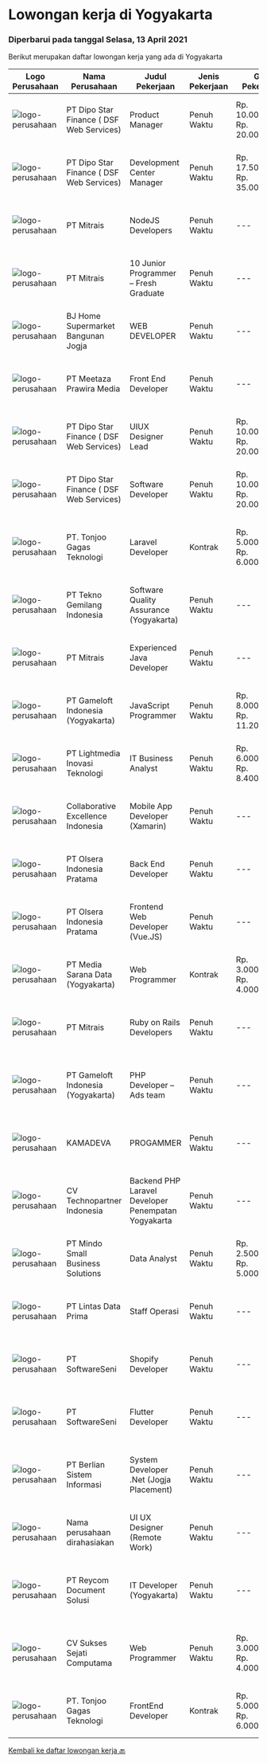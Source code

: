 
  # Lowongan kerja di Yogyakarta

  ### Diperbarui pada tanggal Selasa, 13 April 2021

  Berikut merupakan daftar lowongan kerja yang ada di Yogyakarta

  |Logo Perusahaan | Nama Perusahaan | Judul Pekerjaan | Jenis Pekerjaan | Gaji Pekerjaan | Lokasi | Deskripsi | Tanggal diunggah | Pranala |
  | -------------- | --------------- | --------------- | --------- | --------- | -------------- | ------- | ----------- | ----------- |
  |![logo-perusahaan](https://us.123rf.com/450wm/pavelstasevich/pavelstasevich1811/pavelstasevich181101027/112815900-stock-vector-no-image-available-icon-flat-vector.jpg?ver=6)|PT Dipo Star Finance ( DSF Web Services)|Product Manager|Penuh Waktu|Rp. 10.000.000-Rp. 20.000.000|Yogyakarta|Develop and drive Digital Products Strategies with company vision Manage the product management team to keep improving products to maximize customers...|Senin, 12 April 2021|https://www.jobstreet.co.id/id/job/product-manager-3504193?token=0~4ece972d-ead5-4569-ae26-c311bb185ac4&sectionRank=1&jobId=jobstreet-id-job-3504193|
|![logo-perusahaan](https://us.123rf.com/450wm/pavelstasevich/pavelstasevich1811/pavelstasevich181101027/112815900-stock-vector-no-image-available-icon-flat-vector.jpg?ver=6)|PT Dipo Star Finance ( DSF Web Services)|Development Center Manager|Penuh Waktu|Rp. 17.500.000-Rp. 35.000.000|Yogyakarta|Job Description Manage several teams of development under development center. Recruit, train, mentor and scale the team. Manage and oversee the design...|Senin, 12 April 2021|https://www.jobstreet.co.id/id/job/development-center-manager-3504196?token=0~4ece972d-ead5-4569-ae26-c311bb185ac4&sectionRank=2&jobId=jobstreet-id-job-3504196|
|![logo-perusahaan](https://image-service-cdn.seek.com.au/873c75fc9ed6df00967320d343e4e2a794129d8b/ee4dce1061f3f616224767ad58cb2fc751b8d2dc)|PT Mitrais|NodeJS Developers|Penuh Waktu|---|Yogyakarta|Build your Career with Mitrais! We're urgently looking for experienced NodeJS Developers to be part of our team for an immediate start.Our client is a...|Senin, 12 April 2021|https://www.jobstreet.co.id/id/job/nodejs-developers-3504003?token=0~4ece972d-ead5-4569-ae26-c311bb185ac4&sectionRank=3&jobId=jobstreet-id-job-3504003|
|![logo-perusahaan](https://image-service-cdn.seek.com.au/873c75fc9ed6df00967320d343e4e2a794129d8b/ee4dce1061f3f616224767ad58cb2fc751b8d2dc)|PT Mitrais|10 Junior Programmer – Fresh Graduate|Penuh Waktu|---|Yogyakarta|Mitrais is looking for talented fresh graduates to join our dynamic technology teams. Joinour pack as a Junior Programmer The moment you join Mitrais,...|Senin, 12 April 2021|https://www.jobstreet.co.id/id/job/10-junior-programmer-fresh-graduate-3504119?token=0~4ece972d-ead5-4569-ae26-c311bb185ac4&sectionRank=4&jobId=jobstreet-id-job-3504119|
|![logo-perusahaan](https://image-service-cdn.seek.com.au/0a953a1eccdfc7af3671fe2de6ed511d0c99b98f/ee4dce1061f3f616224767ad58cb2fc751b8d2dc)|BJ Home Supermarket Bangunan Jogja|WEB DEVELOPER|Penuh Waktu|---|Bantul|Anda menyukai bidang teknologi? Jago dibidang Web Developer ? Memiliki Pengalaman dalam merancang dan membangun web ? Jadilah Web Developer di...|Senin, 12 April 2021|https://www.jobstreet.co.id/id/job/web-developer-3504795?token=0~4ece972d-ead5-4569-ae26-c311bb185ac4&sectionRank=5&jobId=jobstreet-id-job-3504795|
|![logo-perusahaan](https://image-service-cdn.seek.com.au/a742f754cbf6893b9dfc908bb509c3dc860bfed2/ee4dce1061f3f616224767ad58cb2fc751b8d2dc)|PT Meetaza Prawira Media|Front End Developer|Penuh Waktu|---|Sleman|-	Develop new or optimize existing feature of our Web Application-	Build a functioning and smooth front-end web application that interacts with...|Senin, 12 April 2021|https://www.jobstreet.co.id/id/job/front-end-developer-3503790?token=0~4ece972d-ead5-4569-ae26-c311bb185ac4&sectionRank=6&jobId=jobstreet-id-job-3503790|
|![logo-perusahaan](https://us.123rf.com/450wm/pavelstasevich/pavelstasevich1811/pavelstasevich181101027/112815900-stock-vector-no-image-available-icon-flat-vector.jpg?ver=6)|PT Dipo Star Finance ( DSF Web Services)|UIUX Designer Lead|Penuh Waktu|Rp. 10.000.000-Rp. 20.000.000|Yogyakarta|1. Take the initiative of UI/UX including support team member2. Lead a continuous improvment for better usability and user experience of product3....|Senin, 12 April 2021|https://www.jobstreet.co.id/id/job/uiux-designer-lead-3504198?token=0~4ece972d-ead5-4569-ae26-c311bb185ac4&sectionRank=7&jobId=jobstreet-id-job-3504198|
|![logo-perusahaan](https://us.123rf.com/450wm/pavelstasevich/pavelstasevich1811/pavelstasevich181101027/112815900-stock-vector-no-image-available-icon-flat-vector.jpg?ver=6)|PT Dipo Star Finance ( DSF Web Services)|Software Developer|Penuh Waktu|Rp. 10.000.000-Rp. 20.000.000|Yogyakarta|Job Description Collaborate with cross-functional teams (Sales, Marketing, Hardware, Product, Mobile, DevOps, UX, Data Science, Data Engineering, QA,...|Senin, 12 April 2021|https://www.jobstreet.co.id/id/job/software-developer-3504197?token=0~4ece972d-ead5-4569-ae26-c311bb185ac4&sectionRank=8&jobId=jobstreet-id-job-3504197|
|![logo-perusahaan](https://image-service-cdn.seek.com.au/c6ad1d27857e502dc732d11d8b7c45c77d785252/ee4dce1061f3f616224767ad58cb2fc751b8d2dc)|PT. Tonjoo Gagas Teknologi|Laravel Developer|Kontrak|Rp. 5.000.000-Rp. 6.000.000|Sleman|✔ Requirement: Minimal pendidikan Diploma (D3) / Sarjana (S1) Menguasai PHP minimal pengalaman 3 tahun ATAU Menguasai LARAVEL minimal pengalaman 3...|Senin, 12 April 2021|https://www.jobstreet.co.id/id/job/laravel-developer-3504767?token=0~4ece972d-ead5-4569-ae26-c311bb185ac4&sectionRank=9&jobId=jobstreet-id-job-3504767|
|![logo-perusahaan](https://image-service-cdn.seek.com.au/d9a5cf4e8f1f169e793685aadd3c305747f813dd/ee4dce1061f3f616224767ad58cb2fc751b8d2dc)|PT Tekno Gemilang Indonesia|Software Quality Assurance (Yogyakarta)|Penuh Waktu|---|Yogyakarta|Meeting with the user to talk about the requirements. Create Documents (FSD, FDD, Test Script, User Guide) Analysis new system to be implemented and...|Kamis, 08 April 2021|https://www.jobstreet.co.id/id/job/software-quality-assurance-yogyakarta-3502204?token=0~4ece972d-ead5-4569-ae26-c311bb185ac4&sectionRank=10&jobId=jobstreet-id-job-3502204|
|![logo-perusahaan](https://image-service-cdn.seek.com.au/873c75fc9ed6df00967320d343e4e2a794129d8b/ee4dce1061f3f616224767ad58cb2fc751b8d2dc)|PT Mitrais|Experienced Java Developer|Penuh Waktu|---|Yogyakarta|Build your Career with Mitrais!  We have clients who are urgently looking for Experienced Java developers for an immediate start. What will you be...|Senin, 12 April 2021|https://www.jobstreet.co.id/id/job/experienced-java-developer-3504019?token=0~4ece972d-ead5-4569-ae26-c311bb185ac4&sectionRank=11&jobId=jobstreet-id-job-3504019|
|![logo-perusahaan](https://image-service-cdn.seek.com.au/8f328a1bb03421cf2ffd86eeb82d762e23d76901/ee4dce1061f3f616224767ad58cb2fc751b8d2dc)|PT Gameloft Indonesia (Yogyakarta)|JavaScript Programmer|Penuh Waktu|Rp. 8.000.000-Rp. 11.200.000|Sleman|Under the supervision of APAC Lead and Programmer Division Lead, the JavaScript Programmer is expected to do research, propose solutions, implement...|Sabtu, 10 April 2021|https://www.jobstreet.co.id/id/job/javascript-programmer-3496723?token=0~4ece972d-ead5-4569-ae26-c311bb185ac4&sectionRank=12&jobId=jobstreet-id-job-3496723|
|![logo-perusahaan](https://image-service-cdn.seek.com.au/e6f28b5f379a1eb1827750795879acbf69f6bc55/ee4dce1061f3f616224767ad58cb2fc751b8d2dc)|PT Lightmedia Inovasi Teknologi|IT Business Analyst|Penuh Waktu|Rp. 6.000.000-Rp. 8.400.000|Yogyakarta|Hallo, kami PT Lightmedia Inovasi Teknologi sedang mencari Business Analyst. Pekerjaan full time remote, yang artinya bisa dari rumah. Ini posisi...|Kamis, 08 April 2021|https://www.jobstreet.co.id/id/job/it-business-analyst-3501524?token=0~4ece972d-ead5-4569-ae26-c311bb185ac4&sectionRank=13&jobId=jobstreet-id-job-3501524|
|![logo-perusahaan](https://image-service-cdn.seek.com.au/00c268b58ba99fc65b0b0108dd8e2d7068acfb74/ee4dce1061f3f616224767ad58cb2fc751b8d2dc)|Collaborative Excellence Indonesia|Mobile App Developer (Xamarin)|Penuh Waktu|---|Yogyakarta|Responsibilities: Capable of understanding and delivering development according to plan Understanding software development lifecycle, solution,...|Sabtu, 10 April 2021|https://www.jobstreet.co.id/id/job/mobile-app-developer-xamarin-3491764?token=0~4ece972d-ead5-4569-ae26-c311bb185ac4&sectionRank=14&jobId=jobstreet-id-job-3491764|
|![logo-perusahaan](https://image-service-cdn.seek.com.au/2f0e75280d5afde20d4738d24fb9f8ccf242d1dd/ee4dce1061f3f616224767ad58cb2fc751b8d2dc)|PT Olsera Indonesia Pratama|Back End Developer|Penuh Waktu|---|Yogyakarta|Responsibilities: Development in an AGILE environment Create good product with accessibility and security compliance Create good product with...|Sabtu, 10 April 2021|https://www.jobstreet.co.id/id/job/back-end-developer-3491387?token=0~4ece972d-ead5-4569-ae26-c311bb185ac4&sectionRank=15&jobId=jobstreet-id-job-3491387|
|![logo-perusahaan](https://image-service-cdn.seek.com.au/2f0e75280d5afde20d4738d24fb9f8ccf242d1dd/ee4dce1061f3f616224767ad58cb2fc751b8d2dc)|PT Olsera Indonesia Pratama|Frontend Web Developer (Vue.JS)|Penuh Waktu|---|Yogyakarta|Responsibilities: Development in an AGILE environment Create good product with accessibility and security compliance Create good product with...|Sabtu, 10 April 2021|https://www.jobstreet.co.id/id/job/frontend-web-developer-vue-js-3492027?token=0~4ece972d-ead5-4569-ae26-c311bb185ac4&sectionRank=16&jobId=jobstreet-id-job-3492027|
|![logo-perusahaan](https://image-service-cdn.seek.com.au/67a9de20175ec2b8d866ad9eb842f108e9135c3f/ee4dce1061f3f616224767ad58cb2fc751b8d2dc)|PT Media Sarana Data (Yogyakarta)|Web Programmer|Kontrak|Rp. 3.000.000-Rp. 4.000.000|Yogyakarta|Kualifikasi : Usia maksimal 30 tahun Pendidikan minimal D3 Mampu bekerja tim / individu, problem solving Familiar dengan Framework Laravel Pernah...|Kamis, 08 April 2021|https://www.jobstreet.co.id/id/job/web-programmer-3501356?token=0~4ece972d-ead5-4569-ae26-c311bb185ac4&sectionRank=17&jobId=jobstreet-id-job-3501356|
|![logo-perusahaan](https://image-service-cdn.seek.com.au/873c75fc9ed6df00967320d343e4e2a794129d8b/ee4dce1061f3f616224767ad58cb2fc751b8d2dc)|PT Mitrais|Ruby on Rails Developers|Penuh Waktu|---|Yogyakarta|Build your Career with Mitrais ! We're urgently looking for experienced Ruby On Rails  Developers to be part of our team for an immediate...|Kamis, 08 April 2021|https://www.jobstreet.co.id/id/job/ruby-on-rails-developers-3494616?token=0~4ece972d-ead5-4569-ae26-c311bb185ac4&sectionRank=18&jobId=jobstreet-id-job-3494616|
|![logo-perusahaan](https://image-service-cdn.seek.com.au/8f328a1bb03421cf2ffd86eeb82d762e23d76901/ee4dce1061f3f616224767ad58cb2fc751b8d2dc)|PT Gameloft Indonesia (Yogyakarta)|PHP Developer – Ads team|Penuh Waktu|---|Sleman|Job DescriptionThe Ads Team in Bucharest handles the monetization mechanisms for our games by providing a complex advertising system based both on...|Sabtu, 10 April 2021|https://www.jobstreet.co.id/id/job/php-developer-ads-team-3496620?token=0~4ece972d-ead5-4569-ae26-c311bb185ac4&sectionRank=19&jobId=jobstreet-id-job-3496620|
|![logo-perusahaan](https://us.123rf.com/450wm/pavelstasevich/pavelstasevich1811/pavelstasevich181101027/112815900-stock-vector-no-image-available-icon-flat-vector.jpg?ver=6)|KAMADEVA|PROGAMMER|Penuh Waktu|---|Yogyakarta|KRITERIA : Lulusan S1 atau sidang tugas akhir (Ilmu Komputer/Sistem Informasi/Teknik Informatika) Menguasal PHP, Javascript, Uikit dan MySQL/MariaDB...|Jumat, 09 April 2021|https://www.jobstreet.co.id/id/job/progammer-3503380?token=0~4ece972d-ead5-4569-ae26-c311bb185ac4&sectionRank=20&jobId=jobstreet-id-job-3503380|
|![logo-perusahaan](https://image-service-cdn.seek.com.au/22d167db2d5e052a91919cdb80e07ebc9067dc67/ee4dce1061f3f616224767ad58cb2fc751b8d2dc)|CV Technopartner Indonesia|Backend PHP Laravel Developer Penempatan Yogyakarta|Penuh Waktu|---|Yogyakarta|Job Description &amp; Requirements : Build Web Application (PHP, Laravel) Experienced in making or integrating API Experienced in using versioning...|Senin, 12 April 2021|https://www.jobstreet.co.id/id/job/backend-php-laravel-developer-penempatan-yogyakarta-3503746?token=0~4ece972d-ead5-4569-ae26-c311bb185ac4&sectionRank=21&jobId=jobstreet-id-job-3503746|
|![logo-perusahaan](https://image-service-cdn.seek.com.au/bd9c5207a79d42ed096a1b2bad14bef66654f2f2/ee4dce1061f3f616224767ad58cb2fc751b8d2dc)|PT Mindo Small Business Solutions|Data Analyst|Penuh Waktu|Rp. 2.500.000-Rp. 5.000.000|Yogyakarta|We are currently looking for a Data Analyst Staff for our Yogyakarta office. As part of Mindo's Property Operations &amp; Enhancement team, you will...|Selasa, 06 April 2021|https://www.jobstreet.co.id/id/job/data-analyst-3499953?token=0~4ece972d-ead5-4569-ae26-c311bb185ac4&sectionRank=22&jobId=jobstreet-id-job-3499953|
|![logo-perusahaan](https://image-service-cdn.seek.com.au/a959f8d0f7def4c1da9ec06dee88e95e1ee5b89c/ee4dce1061f3f616224767ad58cb2fc751b8d2dc)|PT Lintas Data Prima|Staff Operasi|Penuh Waktu|---|Bantul|Minimal pendidikan SMK TKJ/D3 Teknik Informatika; Jujur, cekatan dan pekerja keras; Mampu berkomunikasi dengan baik dan bekerja dalam tim; Memahami...|Kamis, 08 April 2021|https://www.jobstreet.co.id/id/job/staff-operasi-3501449?token=0~4ece972d-ead5-4569-ae26-c311bb185ac4&sectionRank=23&jobId=jobstreet-id-job-3501449|
|![logo-perusahaan](https://image-service-cdn.seek.com.au/c05a3e3e627c08dd9cbb310c1a48f4a5a42787b6/ee4dce1061f3f616224767ad58cb2fc751b8d2dc)|PT SoftwareSeni|Shopify Developer|Penuh Waktu|---|Yogyakarta|SoftwareSeni is a Software Development Company based in Yogyakarta &amp; Australia. We love solving tough problems – from user experience to design...|Kamis, 08 April 2021|https://www.jobstreet.co.id/id/job/shopify-developer-3502121?token=0~4ece972d-ead5-4569-ae26-c311bb185ac4&sectionRank=24&jobId=jobstreet-id-job-3502121|
|![logo-perusahaan](https://image-service-cdn.seek.com.au/c05a3e3e627c08dd9cbb310c1a48f4a5a42787b6/ee4dce1061f3f616224767ad58cb2fc751b8d2dc)|PT SoftwareSeni|Flutter Developer|Penuh Waktu|---|Yogyakarta|SoftwareSeni is a Software Development Company based in Yogyakarta &amp; Australia. We love solving tough problems – from user experience to design...|Kamis, 08 April 2021|https://www.jobstreet.co.id/id/job/flutter-developer-3502129?token=0~4ece972d-ead5-4569-ae26-c311bb185ac4&sectionRank=25&jobId=jobstreet-id-job-3502129|
|![logo-perusahaan](https://image-service-cdn.seek.com.au/9eda7b9213e609be2796450f10c7cf7c32f690d7/ee4dce1061f3f616224767ad58cb2fc751b8d2dc)|PT Berlian Sistem Informasi|System Developer .Net (Jogja Placement)|Penuh Waktu|---|Yogyakarta|MINIMUM QUALIFICATION Experience in Web software development using Microsoft Technology (.Net, VB6, Ms SQL, etc) will be preffered Able to write SQL...|Jumat, 09 April 2021|https://www.jobstreet.co.id/id/job/system-developer-net-jogja-placement-3502487?token=0~4ece972d-ead5-4569-ae26-c311bb185ac4&sectionRank=26&jobId=jobstreet-id-job-3502487|
|![logo-perusahaan](https://us.123rf.com/450wm/pavelstasevich/pavelstasevich1811/pavelstasevich181101027/112815900-stock-vector-no-image-available-icon-flat-vector.jpg?ver=6)|Nama perusahaan dirahasiakan|UI UX Designer (Remote Work)|Penuh Waktu|---|Yogyakarta|We are looking for UI/UX Designers to join our in-house product development team.Responsibilities include gathering user requirements, designing...|Rabu, 07 April 2021|https://www.jobstreet.co.id/id/job/ui-ux-designer-remote-work-3500916?token=0~4ece972d-ead5-4569-ae26-c311bb185ac4&sectionRank=27&jobId=jobstreet-id-job-3500916|
|![logo-perusahaan](https://image-service-cdn.seek.com.au/ecf6d71f6299b6febdc8e2a576a705f0519ee0ee/ee4dce1061f3f616224767ad58cb2fc751b8d2dc)|PT Reycom Document Solusi|IT Developer (Yogyakarta)|Penuh Waktu|---|Yogyakarta|Qualfication Candidate must possess at least Bachelor's Degree in Engineering (Computer/Telecommunication), Computer Science/Information Technology or...|Kamis, 08 April 2021|https://www.jobstreet.co.id/id/job/it-developer-yogyakarta-3501695?token=0~4ece972d-ead5-4569-ae26-c311bb185ac4&sectionRank=28&jobId=jobstreet-id-job-3501695|
|![logo-perusahaan](https://image-service-cdn.seek.com.au/23cb30ba0ff4ab95b62319336a00014bbadbbeae/ee4dce1061f3f616224767ad58cb2fc751b8d2dc)|CV Sukses Sejati Computama|Web Programmer|Penuh Waktu|Rp. 3.000.000-Rp. 4.000.000|Yogyakarta|Tugas / Tanggung Jawab : Maintain dan kontrol all website perusahaan. Bertanggungjawab atas semua pekerjaan yang berkaitan dengan Web Programmer /...|Selasa, 06 April 2021|https://www.jobstreet.co.id/id/job/web-programmer-3499843?token=0~4ece972d-ead5-4569-ae26-c311bb185ac4&sectionRank=29&jobId=jobstreet-id-job-3499843|
|![logo-perusahaan](https://image-service-cdn.seek.com.au/c6ad1d27857e502dc732d11d8b7c45c77d785252/ee4dce1061f3f616224767ad58cb2fc751b8d2dc)|PT. Tonjoo Gagas Teknologi|FrontEnd Developer|Kontrak|Rp. 5.000.000-Rp. 6.000.000|Sleman|✔ Requirement: Minimal pendidikan Diploma (D3) / Sarjana (S1) Minimal Pengalaman 2 tahun di bidang Front-End Developer Menguasai Secara Tuntas HTML,...|Kamis, 08 April 2021|https://www.jobstreet.co.id/id/job/frontend-developer-3502300?token=0~4ece972d-ead5-4569-ae26-c311bb185ac4&sectionRank=30&jobId=jobstreet-id-job-3502300|


  [Kembali ke daftar lowongan kerja 🔙](../README.md#daftar-lowongan-kerja)
  